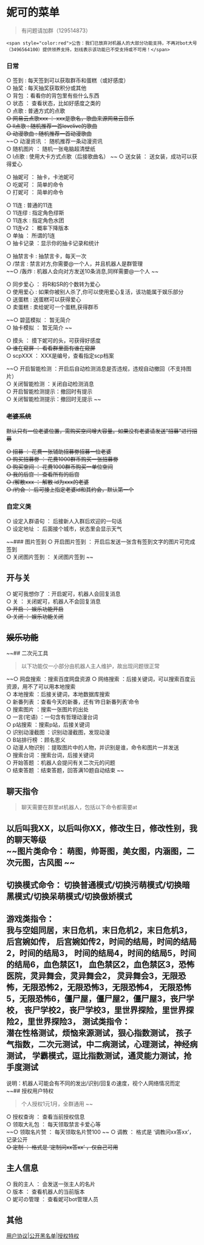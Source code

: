 # 妮可的菜单  
> 有问题请加群（129514873） 
  
```
<span style="color:red">公告：我们已放弃对机器人的大部分功能支持，不再对bot大号（3496564100）提供领养支持，划线表示该功能已不受支持或不可用！</span>
```
    
### 日常
○ 签到 : 每天签到可以获取群币和蛋糕（或好感度）  
○ 抽奖 : 每天抽奖获取积分或其他  
○ 背包 ：看看你的背包里有些什么东西  
○ 状态 ： 查看状态，比如好感度之类的  
○ 点歌 : 普通方式的点歌  
~~○ 网易云点歌xxx ： xxx是歌名，歌曲来源网易云音乐~~  
~~○ ll点歌 : 随机推荐一首lovelive的歌曲~~  
~~○ 动漫歌曲 : 随机推荐一首动漫歌曲~~  
~~○ 动漫资讯 ： 随机推荐一条动漫资讯  
○ 随机图片 ： 随机一张电脑超清壁纸  
○ l点歌 : 使用大卡方式点歌（后接歌曲名）  ~~
○ 送女装 ： 送女装，成功可以获得爱心     
  
○ 抽妮可 ： 抽卡，卡池妮可  
○ 吃妮可 ： 简单的命令  
○ 打妮可 ： 简单的命令     
  
○ 11连 : 普通的11连  
○ 11连缪 : 指定角色缪斯  
○ 11连水 : 指定角色水团  
○ 11连v2 ： 概率下降版本  
○ 单抽 ： 所谓的1连     
○ 抽卡记录 ：显示你的抽卡记录和统计
  
○ 抽禁言卡 : 抽禁言卡，每天一次  
○ /禁言 : 禁言对方,你需要@一个人，并且机器人是群管理  
~~○ /轰炸 : 机器人会向对方发送10条消息,同样需要@一个人  ~~
  
○ 同步爱心 ： 将R和SR的个数转为爱心  
○ 使用爱心 : 如果你被别人杀了,你可以使用爱心复活，该功能属于娱乐部分  
○ 送蛋糕 : 送蛋糕可以获得爱心  
○ 卖蛋糕 : 卖给妮可一个蛋糕,获得群币 
  
~~○ 碧蓝模拟 ： 暂无简介  
○ 抽卡模拟 ： 暂无简介     ~~
  
○ 摸头 ： 摸下妮可的头，可获得好感度     
~~○ 谁在窥屏 ： 看看群里面有谁在窥屏~~  
○ scpXXX ： XXX是编号，查看指定scp档案  
  
~~○ 开启智能检测 ：开启后自动检测消息是否违规，违规自动撤回（不支持图片）     
○ 关闭智能检测 ：关闭自动检测消息      
○ 开启智能检测提示：撤回时有提示      
○ 关闭智能检测提示：撤回时无提示    ~~
  
### ~~老婆系统~~  
  ~~默认只有一位老婆位置，需购买空间增大容量。如果没有老婆请发送"招募"进行招募~~  
    
~~○ 招募 ： 花费一张辅助招募劵招募一位老婆~~  
~~○ 购买招募劵 ： 花费1000群币购买一张招募劵~~  
~~○ 购买空间 ： 花费1000群币购买一单位空间~~  
~~○ 我的后宫 ： 查看所有的后宫~~  
~~○ /解散xxx ： 解散 id为xxx的老婆~~  
~~○ /约会 ： 后可接上指定老婆id和其约会，默认第一个~~     
  
### 自定义类  
○ 设定入群语句 ： 后接新人入群后欢迎的一句话  
○ 设定地址 ： 后面接个城市，状态里会显示天气     
  
~~### 图片签到
○ 开启图片签到 ： 开启后发送一张含有签到文字的图片可完成签到  
○ 关闭图片签到 ： 关闭图片签到     ~~
  
## 开与关  
○ 妮可我想你了 ：开启妮可，机器人会回复消息  
○ 关 ： 关闭妮可，机器人不会回复消息  
~~○ 开启 ： 娱乐功能开启~~  
~~○ 关闭 ： 娱乐功能关闭~~     


## ~~娱乐功能~~  


~~## 二次元工具  
> 以下功能仅一小部分由机器人主人维护，故出现问题很正常    
  
~~○ 网盘搜索  ：搜索百度网盘资源 
○ 网络搜索  ：后接关键词，可以搜索百度云资源，用不了可以用本地搜索  
○ 本地搜索  ：后接关键词，本地数据库搜索  
○ 新番列表  ：查看今天的新番，还有‘昨日新番列表’命令  
○ 搜索图片  ：搜索一张图片的出处  
○ 一言(宅语)  ：一句含有哲理动漫台词  
○ p站搜索  ：搜索p站，后接关键词  
○ 识别动漫截图  ：识别动漫截图，发现动漫  
○ B站排行榜  ：顾名思义  
○ 动漫人物识别  ：提取图片中的人物，并识别是谁，命令和图片一并发送  
○ 搜索台词  ：搜索台词，后接关键词      
○ 开始答题 ：机器人会提问有关二次元的问题   
○ 结束答题 ：结束答题，回答满10题自动结束    ~~
  
## 聊天指令  
> 聊天需要在群里at机器人，包括以下命令都需要at   
   
以后叫我XX，以后叫你XX，修改生日，修改性别，我的聊天等级    
~~图片类命令： 萌图，帅哥图，美女图，内涵图，二次元图，古风图    ~~
-----------------------  
切换模式命令： 切换普通模式/切换污萌模式/切换暗黑模式/切换呆萌模式/切换傲娇模式       
-----------------------  
游戏类指令：  
我与空姐同居，末日危机，末日危机2，末日危机3， 后宫婉如传，
后宫婉如传2，时间的结局，时间的结局2，时间的结局3，
时间的结局4，时间的结局5，时间的结局6，血色禁区1，
血色禁区2，血色禁区3，恐怖医院，灵异舞会，灵异舞会2，
灵异舞会3，无限恐怖，无限恐怖2，无限恐怖3，无限恐怖4，
无限恐怖5，无限恐怖6，僵尸屋，僵尸屋2，僵尸屋3，丧尸学校，
丧尸学校2，丧尸学校3，里世界探险，里世界探险2，里世界探险3，
测试类指令：  
潜在性格测试，烦恼来源测试，狠心指数测试，
孩子气指数，二次元测试，中二病测试，心理测试，神经病测试，
学霸模式，逗比指数测试，通灵能力测试，抢手度测试  
-----------------------  
说明：机器人可能会有不同的发出/识别/回复の速度，视个人网络情况而定      
~~## 授权用户特权  
> 个人授权1元1月，全群通用  ~~
  
○ 授权查询 ： 查看当前授权信息  
○ 领取大礼包 ： 每天领取禁言卡爱心等  
~~○ 领取名片赞 ： 每天领取名片赞100  ~~
○ 调教 ： 格式是 ‘调教问xx答xx’，记录公开  
~~○ 定制 ： 格式是 ‘定制问xx答xx’ ，仅自己可用~~     
## 主人信息  
○ 我的主人 ： 会发送一张主人的名片  
○ 版本 ： 查看机器人的当前版本   
○ 妮可の管理 ： 查看妮可bot管理人员  
## 其他  
[用户协议](https://gitee.com/fsdhw/NicoAgreement/blob/master/index.md)|[公开黑名单](https://gitee.com/fsdhw/NicoAgreement/blob/master/darkroom.md)|[授权特权](http://index.ai.acgtap.com/vip.html)

